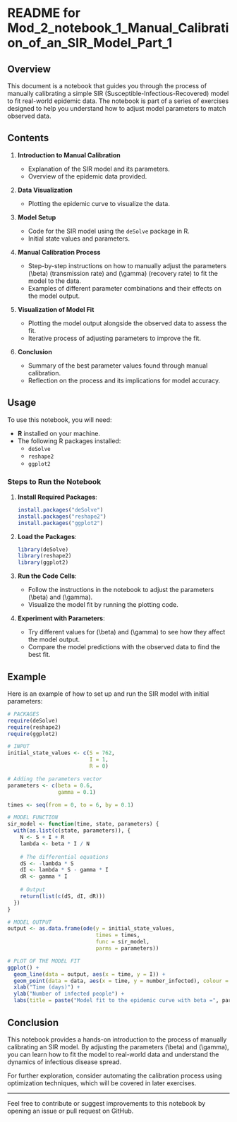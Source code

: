 # README for Mod_2_notebook_1_Manual_Calibration_of_an_SIR_Model_Part_1

## Overview

This document is a notebook that guides you through the process of manually calibrating a simple SIR (Susceptible-Infectious-Recovered) model to fit real-world epidemic data. The notebook is part of a series of exercises designed to help you understand how to adjust model parameters to match observed data.

## Contents

1. **Introduction to Manual Calibration**
   - Explanation of the SIR model and its parameters.
   - Overview of the epidemic data provided.

2. **Data Visualization**
   - Plotting the epidemic curve to visualize the data.

3. **Model Setup**
   - Code for the SIR model using the `deSolve` package in R.
   - Initial state values and parameters.

4. **Manual Calibration Process**
   - Step-by-step instructions on how to manually adjust the parameters \(\beta\) (transmission rate) and \(\gamma\) (recovery rate) to fit the model to the data.
   - Examples of different parameter combinations and their effects on the model output.

5. **Visualization of Model Fit**
   - Plotting the model output alongside the observed data to assess the fit.
   - Iterative process of adjusting parameters to improve the fit.

6. **Conclusion**
   - Summary of the best parameter values found through manual calibration.
   - Reflection on the process and its implications for model accuracy.

## Usage

To use this notebook, you will need:

- **R** installed on your machine.
- The following R packages installed:
  - `deSolve`
  - `reshape2`
  - `ggplot2`

### Steps to Run the Notebook

1. **Install Required Packages**:
   ```R
   install.packages("deSolve")
   install.packages("reshape2")
   install.packages("ggplot2")
   ```

2. **Load the Packages**:
   ```R
   library(deSolve)
   library(reshape2)
   library(ggplot2)
   ```

3. **Run the Code Cells**:
   - Follow the instructions in the notebook to adjust the parameters \(\beta\) and \(\gamma\).
   - Visualize the model fit by running the plotting code.

4. **Experiment with Parameters**:
   - Try different values for \(\beta\) and \(\gamma\) to see how they affect the model output.
   - Compare the model predictions with the observed data to find the best fit.

## Example

Here is an example of how to set up and run the SIR model with initial parameters:

```R
# PACKAGES
require(deSolve)
require(reshape2)
require(ggplot2)

# INPUT
initial_state_values <- c(S = 762,
                          I = 1,
                          R = 0)

# Adding the parameters vector
parameters <- c(beta = 0.6,
                gamma = 0.1)

times <- seq(from = 0, to = 6, by = 0.1)

# MODEL FUNCTION
sir_model <- function(time, state, parameters) {
  with(as.list(c(state, parameters)), {
    N <- S + I + R
    lambda <- beta * I / N
    
    # The differential equations
    dS <- -lambda * S
    dI <- lambda * S - gamma * I
    dR <- gamma * I
    
    # Output
    return(list(c(dS, dI, dR)))
  })
}

# MODEL OUTPUT
output <- as.data.frame(ode(y = initial_state_values,
                            times = times,
                            func = sir_model,
                            parms = parameters))

# PLOT OF THE MODEL FIT
ggplot() +
  geom_line(data = output, aes(x = time, y = I)) +
  geom_point(data = data, aes(x = time, y = number_infected), colour = "red") +
  xlab("Time (days)") +
  ylab("Number of infected people") +
  labs(title = paste("Model fit to the epidemic curve with beta =", parameters["beta"], "and gamma =", parameters["gamma"]))
```

## Conclusion

This notebook provides a hands-on introduction to the process of manually calibrating an SIR model. By adjusting the parameters \(\beta\) and \(\gamma\), you can learn how to fit the model to real-world data and understand the dynamics of infectious disease spread.

For further exploration, consider automating the calibration process using optimization techniques, which will be covered in later exercises.

---

Feel free to contribute or suggest improvements to this notebook by opening an issue or pull request on GitHub.
